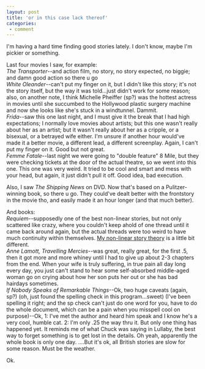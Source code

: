 ```yaml
---
layout: post
title: 'or in this case lack thereof'
categories:
 - comment
---
```


<P>I'm having a hard time finding good stories lately. I don't know, maybe I'm pickier or something.</P>
<P>Last four movies I saw, for example:<BR><EM>The Transporter</EM>--and action film, no story, no story expected, no biggie; and damn good action so there u go<BR><EM>White Oleander</EM>--can't put my finger on it, but I didn't like this story; it's not the story itself, but the way it was told...just didn't work for some reason; also, on another note, I think Michelle Pheiffer (sp?) was the hottest actress in movies until she succumbed to the Hollywood plastic surgery machine and now she looks like she's stuck in a windtunnel. Dammit.<BR><EM>Frida</EM>--saw this one last night, and I must give it the break that I had high expectations; I normally love movies about artists; but this one wasn't really about her as an artist; but it wasn't really about her as a cripple, or a bisexual, or a betrayed wife either. I'm unsure if another hour would've made it a better movie, a different lead, a different screenplay. Again, I can't put my finger on it. Good but not great.<BR><EM>Femme Fatale</EM>--last night we were going to "double feature" 8 Mile, but they were checking tickets at the door of the actual theatre, so we went into this one. This one was very weird. It tried to be cool and smart and mess with your head, but again, it just didn't pull it off. Good idea, bad execution.</P>
<P>Also, I saw <EM>The Shipping News</EM> on DVD. Now that's based on a Pulitzer-winning book, so there u go. They could've dealt better with the frontstory in the movie tho, and easily made it an hour longer (and that much better).</P>
<P>And books:<BR><EM>Requiem</EM>--supposedly one of the best non-linear stories, but not only scattered like crazy, where you couldn't keep ahold of one thread until it came back around again, but the actual threads were too weird to have much continuity within themselves. <A href="images/Slide8.JPG">My non-linear story theory</A> is a little bit different. <BR><EM>Anne Lamott, Travelling Mercies</EM>--was great, really great, for the first .5, then it got more and more whiney until I had to give up about 2-3 chapters from the end. When your wife is truly suffering, in true pain all day long every day, you just can't stand to hear some self-absorbed middle-aged woman go on crying about how her son puts her out or she has bad hairdays sometimes. <BR><EM>If Nobody Speaks of Remarkable Things</EM>--Ok, two huge caveats (again, sp?) (oh, just found the spelling check in this program...sweet) (I've been spelling it right; and the sp check can't just do one word for you, have to do the whole document, which can be a pain when you misspell cool on purpose)--Ok, 1: I've met the author and heard him speak and I know he's a very cool, humble cat. 2: I'm only .25 the way thru it. But only one thing has happened yet. It reminds me of what Chuck was saying in Lullaby, the best way to forget something is to get lost in the details. Oh yeah, apparently the whole book is only one day. ....But it's ok, all British stories are slow for some reason. Must be the weather.</P>
<P>Ok.</P>

